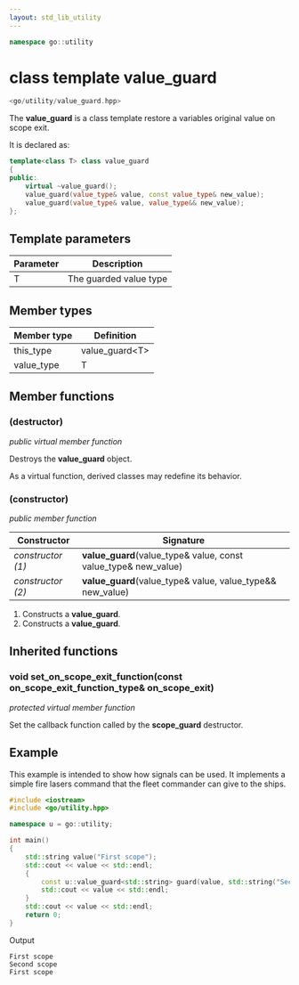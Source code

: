 ```yaml
---
layout: std_lib_utility
---
```


```c++
namespace go::utility
```

# class template value_guard

```c++
<go/utility/value_guard.hpp>
```

The **value_guard** is a class template restore a variables original value on scope exit.

It is declared as:

```c++
template<class T> class value_guard
{
public:
    virtual ~value_guard();
    value_guard(value_type& value, const value_type& new_value);
    value_guard(value_type& value, value_type&& new_value);
};
```

## Template parameters

Parameter | Description
-|-
T | The guarded value type

## Member types

Member type | Definition
-|-
this_type | value_guard\<T>
value_type | T

## Member functions

### (destructor)

*public virtual member function*

Destroys the **value_guard** object.

As a virtual function, derived classes may redefine its behavior.

### (constructor)

*public member function*

Constructor | Signature
-|-
*constructor (1)* | **value_guard**(value_type& value, const value_type& new_value)
*constructor (2)* | **value_guard**(value_type& value, value_type&& new_value)

1. Constructs a **value_guard**.
2. Constructs a **value_guard**.

## Inherited functions

### void set_on_scope_exit_function(const on_scope_exit_function_type& on_scope_exit)

*protected virtual member function*

Set the callback function called by the **scope_guard** destructor.

## Example

This example is intended to show how signals can be used. It implements a 
simple fire lasers command that the fleet commander can give to the ships.

```c++
#include <iostream>
#include <go/utility.hpp>

namespace u = go::utility;

int main()
{
    std::string value("First scope");
    std::cout << value << std::endl;
    {
        const u::value_guard<std::string> guard(value, std::string("Second scope"));
        std::cout << value << std::endl;
    }
    std::cout << value << std::endl;
    return 0;
}
```

Output

```
First scope
Second scope
First scope
```
